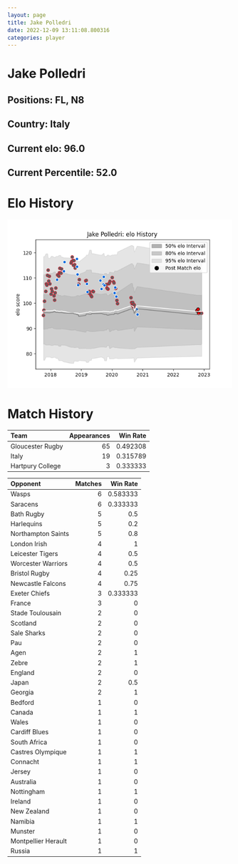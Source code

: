 ```yaml
---  
layout: page  
title: Jake Polledri  
date: 2022-12-09 13:11:08.800316  
categories: player  
---
```

# Jake Polledri

## Positions: FL, N8

## Country: Italy

## Current elo: 96.0

## Current Percentile: 52.0

# Elo History


![elo history](history_JakePolledri.png)
# Match History


| Team             |   Appearances |   Win Rate |
|:-----------------|--------------:|-----------:|
| Gloucester Rugby |            65 |   0.492308 |
| Italy            |            19 |   0.315789 |
| Hartpury College |             3 |   0.333333 |

| Opponent            |   Matches |   Win Rate |
|:--------------------|----------:|-----------:|
| Wasps               |         6 |   0.583333 |
| Saracens            |         6 |   0.333333 |
| Bath Rugby          |         5 |   0.5      |
| Harlequins          |         5 |   0.2      |
| Northampton Saints  |         5 |   0.8      |
| London Irish        |         4 |   1        |
| Leicester Tigers    |         4 |   0.5      |
| Worcester Warriors  |         4 |   0.5      |
| Bristol Rugby       |         4 |   0.25     |
| Newcastle Falcons   |         4 |   0.75     |
| Exeter Chiefs       |         3 |   0.333333 |
| France              |         3 |   0        |
| Stade Toulousain    |         2 |   0        |
| Scotland            |         2 |   0        |
| Sale Sharks         |         2 |   0        |
| Pau                 |         2 |   0        |
| Agen                |         2 |   1        |
| Zebre               |         2 |   1        |
| England             |         2 |   0        |
| Japan               |         2 |   0.5      |
| Georgia             |         2 |   1        |
| Bedford             |         1 |   0        |
| Canada              |         1 |   1        |
| Wales               |         1 |   0        |
| Cardiff Blues       |         1 |   0        |
| South Africa        |         1 |   0        |
| Castres Olympique   |         1 |   1        |
| Connacht            |         1 |   1        |
| Jersey              |         1 |   0        |
| Australia           |         1 |   0        |
| Nottingham          |         1 |   1        |
| Ireland             |         1 |   0        |
| New Zealand         |         1 |   0        |
| Namibia             |         1 |   1        |
| Munster             |         1 |   0        |
| Montpellier Herault |         1 |   0        |
| Russia              |         1 |   1        |